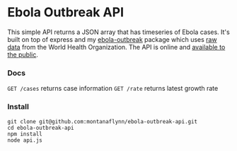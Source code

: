 # Ebola Outbreak API

This simple API returns a JSON array that has timeseries of Ebola cases. It's built on top of express and my [ebola-outbreak](http://github.com/montanaflynn/ebola-outbreak) package which uses [raw data](https://github.com/montanaflynn/ebola-outbreak-data) from the World Health Organization. The API is online and [available to the public](https://www.mashape.com/montanaflynn/ebola-outbreak).

### Docs

`GET /cases` returns case information 
`GET /rate` returns latest growth rate

### Install

	git clone git@github.com:montanaflynn/ebola-outbreak-api.git
	cd ebola-outbreak-api
	npm install
	node api.js

